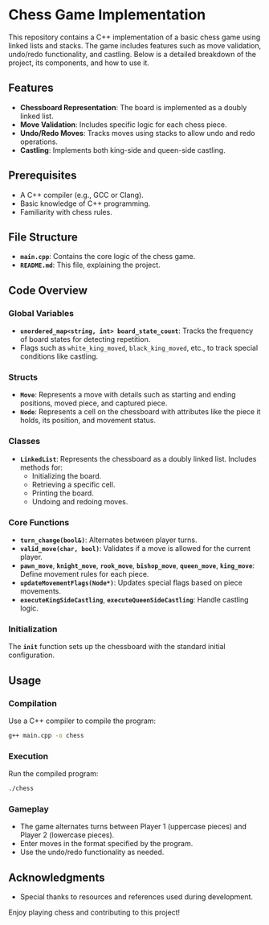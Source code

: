 # Chess Game Implementation

This repository contains a C++ implementation of a basic chess game using linked lists and stacks. The game includes features such as move validation, undo/redo functionality, and castling. Below is a detailed breakdown of the project, its components, and how to use it.

## Features
- **Chessboard Representation**: The board is implemented as a doubly linked list.
- **Move Validation**: Includes specific logic for each chess piece.
- **Undo/Redo Moves**: Tracks moves using stacks to allow undo and redo operations.
- **Castling**: Implements both king-side and queen-side castling.

## Prerequisites
- A C++ compiler (e.g., GCC or Clang).
- Basic knowledge of C++ programming.
- Familiarity with chess rules.

## File Structure
- **`main.cpp`**: Contains the core logic of the chess game.
- **`README.md`**: This file, explaining the project.

## Code Overview
### Global Variables
- **`unordered_map<string, int> board_state_count`**: Tracks the frequency of board states for detecting repetition.
- Flags such as `white_king_moved`, `black_king_moved`, etc., to track special conditions like castling.

### Structs
- **`Move`**: Represents a move with details such as starting and ending positions, moved piece, and captured piece.
- **`Node`**: Represents a cell on the chessboard with attributes like the piece it holds, its position, and movement status.

### Classes
- **`LinkedList`**: Represents the chessboard as a doubly linked list. Includes methods for:
  - Initializing the board.
  - Retrieving a specific cell.
  - Printing the board.
  - Undoing and redoing moves.

### Core Functions
- **`turn_change(bool&)`**: Alternates between player turns.
- **`valid_move(char, bool)`**: Validates if a move is allowed for the current player.
- **`pawn_move`**, **`knight_move`**, **`rook_move`**, **`bishop_move`**, **`queen_move`**, **`king_move`**: Define movement rules for each piece.
- **`updateMovementFlags(Node*)`**: Updates special flags based on piece movements.
- **`executeKingSideCastling`**, **`executeQueenSideCastling`**: Handle castling logic.

### Initialization
The **`init`** function sets up the chessboard with the standard initial configuration.

## Usage
### Compilation
Use a C++ compiler to compile the program:
```bash
g++ main.cpp -o chess
```

### Execution
Run the compiled program:
```bash
./chess
```

### Gameplay
- The game alternates turns between Player 1 (uppercase pieces) and Player 2 (lowercase pieces).
- Enter moves in the format specified by the program.
- Use the undo/redo functionality as needed.

## Acknowledgments
- Special thanks to resources and references used during development.

Enjoy playing chess and contributing to this project!

